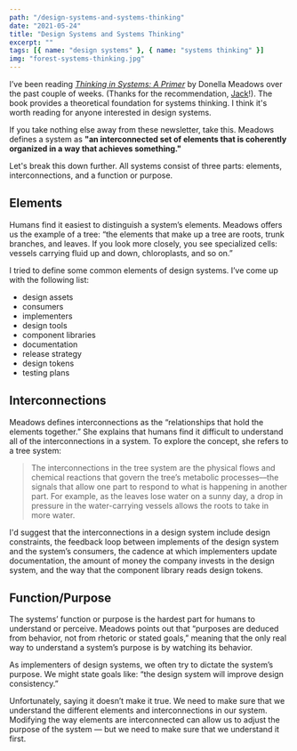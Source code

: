 ```yaml
---
path: "/design-systems-and-systems-thinking"
date: "2021-05-24"
title: "Design Systems and Systems Thinking"
excerpt: ""
tags: [{ name: "design systems" }, { name: "systems thinking" }]
img: "forest-systems-thinking.jpg"
---
```


I’ve been reading [_Thinking in Systems: A Primer_](https://www.amazon.com/Thinking-Systems-Donella-H-Meadows/dp/1603580557) by Donella Meadows over the past couple of weeks. (Thanks for the recommendation, [Jack](https://twitter.com/JackMcCloy)!). The book provides a theoretical foundation for systems thinking. I think it's worth reading for anyone interested in design systems.

If you take nothing else away from these newsletter, take this. Meadows defines a system as **"an interconnected set of elements that is coherently organized in a way that achieves something."**

Let's break this down further. All systems consist of three parts: elements, interconnections, and a function or purpose.

## Elements

Humans find it easiest to distinguish a system’s elements. Meadows offers us the example of a tree: “the elements that make up a tree are roots, trunk branches, and leaves. If you look more closely, you see specialized cells: vessels carrying fluid up and down, chloroplasts, and so on.”

I tried to define some common elements of design systems. I’ve come up with the following list:

- design assets
- consumers
- implementers
- design tools
- component libraries
- documentation
- release strategy
- design tokens
- testing plans

## Interconnections

Meadows defines interconnections as the “relationships that hold the elements together.” She explains that humans find it difficult to understand all of the interconnections in a system. To explore the concept, she refers to a tree system:

> The interconnections in the tree system are the physical flows and chemical reactions that govern the tree’s metabolic processes––the signals that allow one part to respond to what is happening in another part. For example, as the leaves lose water on a sunny day, a drop in pressure in the water-carrying vessels allows the roots to take in more water.

I'd suggest that the interconnections in a design system include design constraints, the feedback loop between implements of the design system and the system’s consumers, the cadence at which implementers update documentation, the amount of money the company invests in the design system, and the way that the component library reads design tokens.

## Function/Purpose

The systems’ function or purpose is the hardest part for humans to understand or perceive. Meadows points out that “purposes are deduced from behavior, not from rhetoric or stated goals,” meaning that the only real way to understand a system’s purpose is by watching its behavior.

As implementers of design systems, we often try to dictate the system’s purpose. We might state goals like: “the design system will improve design consistency.”

Unfortunately, saying it doesn’t make it true. We need to make sure that we understand the different elements and interconnections in our system. Modifying the way elements are interconnected can allow us to adjust the purpose of the system — but we need to make sure that we understand it first.
